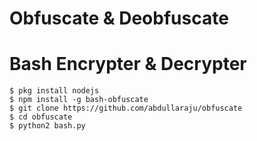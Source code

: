 # Obfuscate & Deobfuscate
# Bash Encrypter & Decrypter
```
$ pkg install nodejs
$ npm install -g bash-obfuscate
$ git clone https://github.com/abdullaraju/obfuscate
$ cd obfuscate
$ python2 bash.py
```
